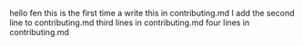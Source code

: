 hello fen this is the first time a write this in contributing.md
I add the second line to contributing.md
third lines in contributing.md
four lines in contributing.md